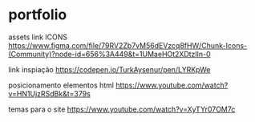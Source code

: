 # portfolio

assets link ICONS https://www.figma.com/file/79RV2Zb7vM56dEVzcq8fHW/Chunk-Icons-(Community)?node-id=656%3A449&t=1UMaeHOt2XDtzIln-0

link inspiação https://codepen.io/TurkAysenur/pen/LYRKpWe

posicionamento elementos html https://www.youtube.com/watch?v=HN1UjzRSdBk&t=379s

temas para o site https://www.youtube.com/watch?v=XyTYr07OM7c